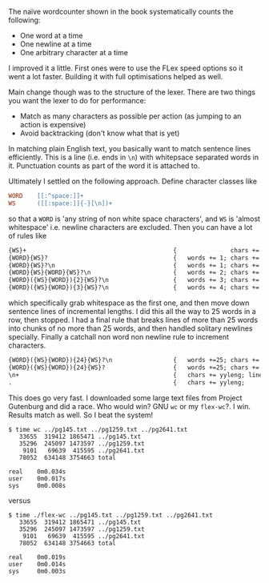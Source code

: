 The naïve wordcounter shown in the book systematically counts the following:

* One word at a time 
* One newline at a time
* One arbitrary character at a time

I improved it a little. First ones were to use the FLex speed options so it went a lot faster. 
Building it with full optimisations helped as well.

Main change though was to the structure of the lexer. There are two things you want the lexer to do
for performance:

* Match as many characters as possible per action (as jumping to an action is expensive)
* Avoid backtracking (don't know what that is yet)

In matching plain English text, you basically want to match sentence lines efficiently. 
This is a line (i.e. ends in `\n`) with whitepsace separated words in it. Punctuation counts as
part of the word it is attached to. 

Ultimately I settled on the following approach. Define character classes like
````flex
WORD    [[:^space:]]+
WS      ([[:space:]]{-}[\n])+
````
so that a `WORD` is 'any string of non white space characters', and `WS` is 'almost whitespace' i.e. 
newline characters are excluded. Then you can have a lot of rules like 
````flex
{WS}+                                         {               chars += yyleng;          }
{WORD}{WS}?                                   {   words += 1; chars += yyleng;          }
{WORD}{WS}?\n                                 {   words += 1; chars += yyleng; lines++; }
{WORD}{WS}{WORD}{WS}?\n                       {   words += 2; chars += yyleng; lines++; }
{WORD}({WS}{WORD}){2}{WS}?\n                  {   words += 3; chars += yyleng; lines++; }
{WORD}({WS}{WORD}){3}{WS}?\n                  {   words += 4; chars += yyleng; lines++; }
````
which specifically grab whitespace as the first one, and then move down sentence lines of incremental
lengths. I did this all the way to 25 words in a row, then stopped. I had a final rule that breaks
lines of more than 25 words into chunks of no
more than 25 words, and then handled solitary 
newlines specially. Finally a catchall non word
non newline rule to increment characters.
````flex
{WORD}({WS}{WORD}){24}{WS}?\n                 {   words +=25; chars += yyleng; lines++; }
{WORD}({WS}{WORD}){24}{WS}?                   {   words +=25; chars += yyleng;          }
\n+                                           {   chars += yyleng; lines+= yyleng;      }
.                                             {   chars += yyleng;                      }

````

This does go very fast. I downloaded some large text files from Project Gutenburg and did a race. 
Who would win? GNU `wc` or my `flex-wc`?. I win. Results match as well. 
So I beat the system! 

````
$ time wc ../pg145.txt ../pg1259.txt ../pg2641.txt 
   33655  319412 1865471 ../pg145.txt
   35296  245097 1473597 ../pg1259.txt
    9101   69639  415595 ../pg2641.txt
   78052  634148 3754663 total

real	0m0.034s
user	0m0.017s
sys	    0m0.008s
````
versus
````
$ time ./flex-wc ../pg145.txt ../pg1259.txt ../pg2641.txt 
   33655  319412 1865471 ../pg145.txt
   35296  245097 1473597 ../pg1259.txt
    9101   69639  415595 ../pg2641.txt
   78052  634148 3754663 total

real	0m0.019s
user	0m0.014s
sys	    0m0.003s
````